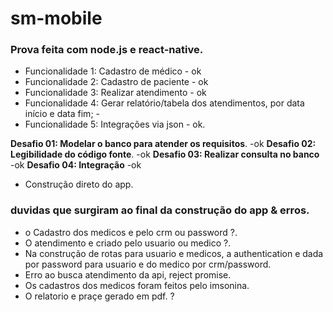 # sm-mobile

### Prova feita com node.js e react-native.

- Funcionalidade 1: Cadastro de médico - ok
- Funcionalidade 2: Cadastro de paciente - ok
- Funcionalidade 3: Realizar atendimento - ok
- Funcionalidade 4: Gerar relatório/tabela dos atendimentos, por data início e data fim; -
- Funcionalidade 5: Integrações via json - ok.

**Desafio 01: Modelar o banco para atender os requisitos**. -ok
**Desafio 02: Legibilidade do código fonte**. -ok
**Desafio 03: Realizar consulta no banco** -ok
**Desafio 04: Integração** -ok
  - Construção direto do app.


### duvidas que surgiram ao final da construção do app & erros.
  - o Cadastro dos medicos e pelo crm ou password ?.
  - O atendimento e criado pelo usuario ou medico ?.
  - Na construção de rotas para usuario e medicos, a authentication e dada por password para usuario e do medico por crm/password.  
  - Erro ao busca atendimento da api, reject promise.
  - Os cadastros dos medicos foram feitos pelo imsonina.
  - O relatorio e praçe gerado em pdf. ?
  
  
